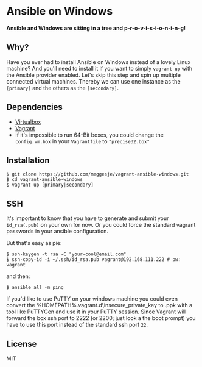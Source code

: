 
# Ansible on Windows

  **Ansible and Windows are sitting in a tree and p-r-o-v-i-s-i-o-n-i-n-g!**

## Why?

  Have you ever had to install Ansible on Windows instead of a lovely Linux
  machine? And you'll need to install it if you want to simply ```vagrant up```
  with the Ansible provider enabled. Let's skip this step and spin up multiple
  connected virtual machines. Thereby we can use one instance as the
  ```[primary]``` and the others as the ```[secondary]```.

## Dependencies

  - [Virtualbox](https://www.virtualbox.org/)
  - [Vagrant](http://www.vagrantup.com/)
  - If it's impossible to run 64-Bit boxes, you could change the ```config.vm.box``` in your ```Vagrantfile``` to ```"precise32.box"```

## Installation

    $ git clone https://github.com/meggesje/vagrant-ansible-windows.git
    $ cd vagrant-ansible-windows
    $ vagrant up [primary|secondary]

## SSH

  It's important to know that you have to generate and submit your
  ```id_rsa(.pub)``` on your own for now. Or you could force the standard vagrant
  passwords in your ansible configuration.

  But that's easy as pie:

    $ ssh-keygen -t rsa -C "your-cool@email.com"
    $ ssh-copy-id -i ~/.ssh/id_rsa.pub vagrant@192.168.111.222 # pw: vagrant

  and then:

    $ ansible all -m ping

  If you'd like to use PuTTY on your windows machine you could even convert the
  %HOMEPATH%\.vagrant.d\insecure_private_key to .ppk with a tool like PuTTYGen and
  use it in your PuTTY session. Since Vagrant will forward the box ssh port to
  2222 (or 2200; just look a the boot prompt) you have to use this port instead of
  the standard ssh port ```22```.

## License

  MIT

